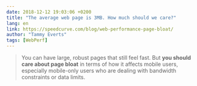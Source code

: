 ```yaml
---
date: 2018-12-12 19:03:06 +0200
title: "The average web page is 3MB. How much should we care?"
lang: en
link: https://speedcurve.com/blog/web-performance-page-bloat/
author: "Tammy Everts"
tags: [WebPerf]
---
```


> You can have large, robust pages that still feel fast. But **you should care about page bloat** in terms of how it affects mobile users, especially mobile-only users who are dealing with bandwidth constraints or data limits.
